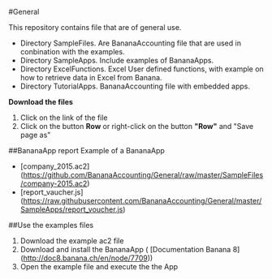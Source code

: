 #General 

This repository contains file that are of general use.

* Directory SampleFiles. Are BananaAccounting file that are used in conbination with the examples. 
* Directory SampleApps. Include examples of BananaApps.
* Directory ExcelFunctions. Excel User defined functions, with example on how to retrieve data in Excel from Banana.
* Directory TutorialApps. BananaAccounting file with embedded apps.




**Download the files**

1. Click on the link of the file
2. Click on the button **Row** or right-click on the button **"Row"** and "Save page as" 

##BananaApp report
Example of a BananaApp
* [company_2015.ac2] (https://github.com/BananaAccounting/General/raw/master/SampleFiles/company-2015.ac2)
* [report_vaucher.js] (https://raw.githubusercontent.com/BananaAccounting/General/master/SampleApps/report_voucher.js)

##Use the examples files
1. Download the example ac2 file
2. Download and install the BananaApp ( [Documentation Banana 8] (http://doc8.banana.ch/en/node/7709))
3. Open the example file and execute the the App
